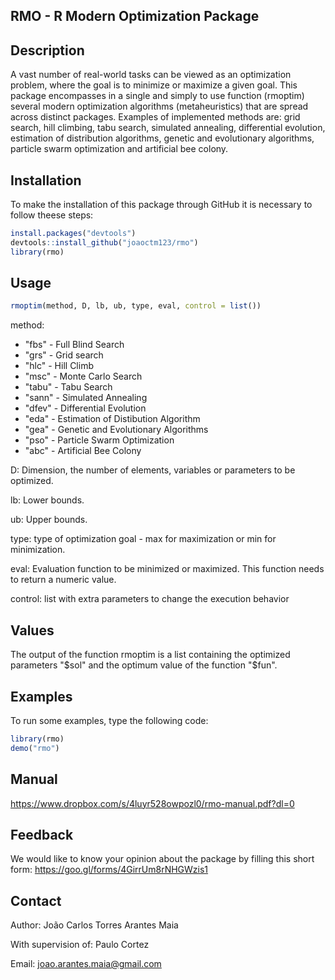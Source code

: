 ## RMO - R Modern Optimization Package

## Description

A vast number of real-world tasks can be viewed as an optimization problem, where the goal is to minimize or maximize a given goal. This package encompasses in a single and simply to use function (rmoptim) several modern optimization algorithms (metaheuristics) that are spread across distinct packages. Examples of implemented methods are: grid search, hill climbing, tabu search, simulated annealing, differential evolution, estimation of distribution algorithms, genetic and evolutionary algorithms, particle swarm optimization and artificial bee colony.



## Installation

To make the installation of this package through GitHub it is necessary to follow theese steps:

```r
install.packages("devtools")
devtools::install_github("joaoctm123/rmo")
library(rmo)
```

## Usage

```r
rmoptim(method, D, lb, ub, type, eval, control = list())
```

method:
  - "fbs" - Full Blind Search
  - "grs" - Grid search
  - "hlc" - Hill Climb
  - "msc" - Monte Carlo Search
  - "tabu" - Tabu Search
  - "sann" - Simulated Annealing
  - "dfev" - Differential Evolution
  - "eda" - Estimation of Distibution Algorithm
  - "gea" - Genetic and Evolutionary Algorithms
  - "pso" - Particle Swarm Optimization
  - "abc" - Artificial Bee Colony
  
D: Dimension, the number of elements, variables or parameters to be optimized.

lb: Lower bounds.

ub: Upper bounds.

type: type of optimization goal - max for maximization or min for minimization.

eval: Evaluation function to be minimized or maximized. This function needs to return a numeric value.

control: list with extra parameters to change the execution behavior

## Values

The output of the function rmoptim is a list containing the optimized parameters "$sol" and the
optimum value of the function "$fun".


## Examples

To run some examples, type the following code:

```r
library(rmo)
demo("rmo")
```

## Manual

https://www.dropbox.com/s/4luyr528owpozl0/rmo-manual.pdf?dl=0

## Feedback

We would like to know your opinion about the package by filling this 
short form: https://goo.gl/forms/4GirrUm8rNHGWzis1


## Contact 

Author: João Carlos Torres Arantes Maia

With supervision of: Paulo Cortez

Email: joao.arantes.maia@gmail.com
